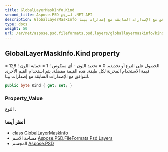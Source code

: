 ```yaml
---
title: GlobalLayerMaskInfo.Kind
second_title: Aspose.PSD لمرجع .NET API
description: GlobalLayerMaskInfo ملكية. الحصول على النوع أو تحديده. 0  تحديد اللون  أي معكوس  1  حماية اللون  128  قيمة الاستخدام المخزنة لكل طبقة. هذه القيمة مفضلة. يتم استخدام القيم الأخرى للتوافق مع الإصدارات السابقة مع إصدارات بيتا.
type: docs
weight: 50
url: /ar/net/aspose.psd.fileformats.psd.layers/globallayermaskinfo/kind/
---
```

## GlobalLayerMaskInfo.Kind property

الحصول على النوع أو تحديده. 0 = تحديد اللون - أي معكوس ؛ 1 = حماية اللون ؛ 128 = قيمة الاستخدام المخزنة لكل طبقة. هذه القيمة مفضلة. يتم استخدام القيم الأخرى للتوافق مع الإصدارات السابقة مع إصدارات بيتا.

```csharp
public byte Kind { get; set; }
```

### Property_Value

النوع .

### أنظر أيضا

* class [GlobalLayerMaskInfo](../)
* مساحة الاسم [Aspose.PSD.FileFormats.Psd.Layers](../../globallayermaskinfo/)
* المجسم [Aspose.PSD](../../../)


